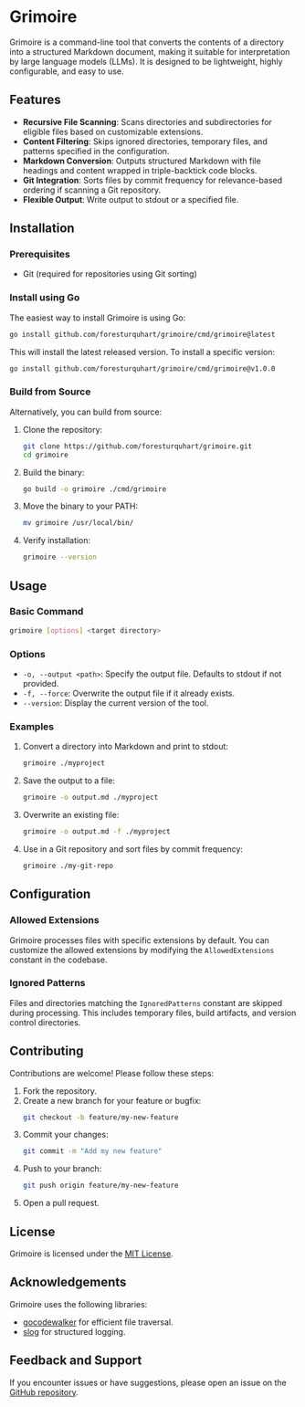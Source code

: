 # Grimoire

Grimoire is a command-line tool that converts the contents of a directory into a structured Markdown document, making it suitable for interpretation by large language models (LLMs). It is designed to be lightweight, highly configurable, and easy to use.

## Features

- **Recursive File Scanning**: Scans directories and subdirectories for eligible files based on customizable extensions.
- **Content Filtering**: Skips ignored directories, temporary files, and patterns specified in the configuration.
- **Markdown Conversion**: Outputs structured Markdown with file headings and content wrapped in triple-backtick code blocks.
- **Git Integration**: Sorts files by commit frequency for relevance-based ordering if scanning a Git repository.
- **Flexible Output**: Write output to stdout or a specified file.

## Installation

### Prerequisites

- Git (required for repositories using Git sorting)

### Install using Go

The easiest way to install Grimoire is using Go:

```bash
go install github.com/foresturquhart/grimoire/cmd/grimoire@latest
```

This will install the latest released version. To install a specific version:

```bash
go install github.com/foresturquhart/grimoire/cmd/grimoire@v1.0.0
```

### Build from Source

Alternatively, you can build from source:

1. Clone the repository:
   ```bash
   git clone https://github.com/foresturquhart/grimoire.git
   cd grimoire
   ```

2. Build the binary:
   ```bash
   go build -o grimoire ./cmd/grimoire
   ```

3. Move the binary to your PATH:
   ```bash
   mv grimoire /usr/local/bin/
   ```

4. Verify installation:
   ```bash
   grimoire --version
   ```

## Usage

### Basic Command

```bash
grimoire [options] <target directory>
```

### Options

- `-o, --output <path>`: Specify the output file. Defaults to stdout if not provided.
- `-f, --force`: Overwrite the output file if it already exists.
- `--version`: Display the current version of the tool.

### Examples

1. Convert a directory into Markdown and print to stdout:
   ```bash
   grimoire ./myproject
   ```

2. Save the output to a file:
   ```bash
   grimoire -o output.md ./myproject
   ```

3. Overwrite an existing file:
   ```bash
   grimoire -o output.md -f ./myproject
   ```

4. Use in a Git repository and sort files by commit frequency:
   ```bash
   grimoire ./my-git-repo
   ```

## Configuration

### Allowed Extensions

Grimoire processes files with specific extensions by default. You can customize the allowed extensions by modifying the `AllowedExtensions` constant in the codebase.

### Ignored Patterns

Files and directories matching the `IgnoredPatterns` constant are skipped during processing. This includes temporary files, build artifacts, and version control directories.

## Contributing

Contributions are welcome! Please follow these steps:

1. Fork the repository.
2. Create a new branch for your feature or bugfix:
   ```bash
   git checkout -b feature/my-new-feature
   ```
3. Commit your changes:
   ```bash
   git commit -m "Add my new feature"
   ```
4. Push to your branch:
   ```bash
   git push origin feature/my-new-feature
   ```
5. Open a pull request.

## License

Grimoire is licensed under the [MIT License](LICENSE).

## Acknowledgements

Grimoire uses the following libraries:

- [gocodewalker](https://github.com/boyter/gocodewalker) for efficient file traversal.
- [slog](https://pkg.go.dev/log/slog) for structured logging.

## Feedback and Support

If you encounter issues or have suggestions, please open an issue on the [GitHub repository](https://github.com/foresturquhart/grimoire/issues).